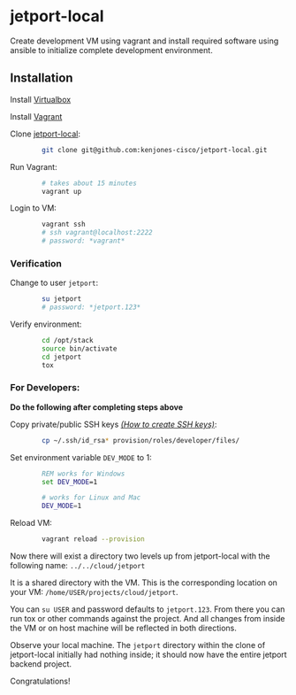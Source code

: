 # jetport-local

Create development VM using vagrant and install required software using ansible to initialize complete development environment.


## Installation

Install [Virtualbox](https://www.virtualbox.org/wiki/Downloads)

Install [Vagrant](http://www.vagrantup.com/downloads.html)

Clone [jetport-local](https://github.com/kenjones-cisco/jetport-local):

```bash
        git clone git@github.com:kenjones-cisco/jetport-local.git
```

Run Vagrant:

```bash
        # takes about 15 minutes
        vagrant up
```

Login to VM:

```bash
        vagrant ssh
        # ssh vagrant@localhost:2222
        # password: *vagrant*
```

### Verification

Change to user `jetport`:

```bash
        su jetport
        # password: *jetport.123*
```

Verify environment:

```bash
        cd /opt/stack
        source bin/activate
        cd jetport
        tox
```

### For Developers:

**Do the following after completing steps above**

Copy private/public SSH keys [*(How to create SSH keys)*](https://help.github.com/articles/generating-ssh-keys):

```bash
        cp ~/.ssh/id_rsa* provision/roles/developer/files/
```

Set environment variable `DEV_MODE` to 1:

```bat
        REM works for Windows
        set DEV_MODE=1
```

```bash
        # works for Linux and Mac
        DEV_MODE=1
```

Reload VM:

```bash
        vagrant reload --provision
```

Now there will exist a directory two levels up from jetport-local
with the following name: `../../cloud/jetport`

It is a shared directory with the VM. This is the corresponding location on your VM: `/home/USER/projects/cloud/jetport`.

You can `su USER` and password defaults to `jetport.123`. From there you can run
tox or other commands against the project. And all changes from inside the VM or on host
machine will be reflected in both directions.

Observe your local machine. The `jetport` directory within the clone of jetport-local
initially had nothing inside; it should now have the entire jetport backend project.

Congratulations!
